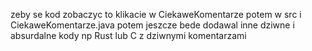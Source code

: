 zeby se kod zobaczyc to klikacie w CiekaweKomentarze potem w src i CiekaweKomentarze.java
potem jeszcze bede dodawal inne dziwne i absurdalne kody np Rust lub C z dziwnymi komentarzami 

